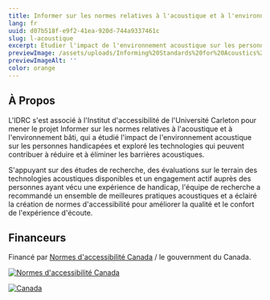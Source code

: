 ```yaml
---
title: Informer sur les normes relatives à l'acoustique et à l'environnement bâti
lang: fr
uuid: d07b518f-e9f2-41ea-920d-744a9337461c
slug: l-acoustique
excerpt: Étudier l'impact de l'environnement acoustique sur les personnes handicapées et explorer les technologies qui peuvent contribuer à réduire et à éliminer les barrières acoustiques
previewImage: /assets/uploads/Informing%20Standards%20for%20Acoustics%20and%20the%20Built%20Environment.png
previewImageAlt: ''
color: orange
---
```

## À Propos

L'IDRC s'est associé à l'Institut d'accessibilité de l'Université Carleton pour mener le projet Informer sur les normes relatives à l'acoustique et à l'environnement bâti, qui a étudié l'impact de l'environnement acoustique sur les personnes handicapées et exploré les technologies qui peuvent contribuer à réduire et à éliminer les barrières acoustiques.

S'appuyant sur des études de recherche, des évaluations sur le terrain des technologies acoustiques disponibles et un engagement actif auprès des personnes ayant vécu une expérience de handicap, l'équipe de recherche a recommandé un ensemble de meilleures pratiques acoustiques et a éclairé la création de normes d'accessibilité pour améliorer la qualité et le confort de l'expérience d'écoute.

## Financeurs

Financé par [Normes d'accessibilité Canada](https://accessibilite.canada.ca) / le gouvernment du Canada.

[![Normes d'accessibilité Canada](/assets/uploads/asc.png)](https://accessibilite.canada.ca/)

[![Canada](/assets/uploads/canada.svg)](https://www.canada.ca/fr.html)
